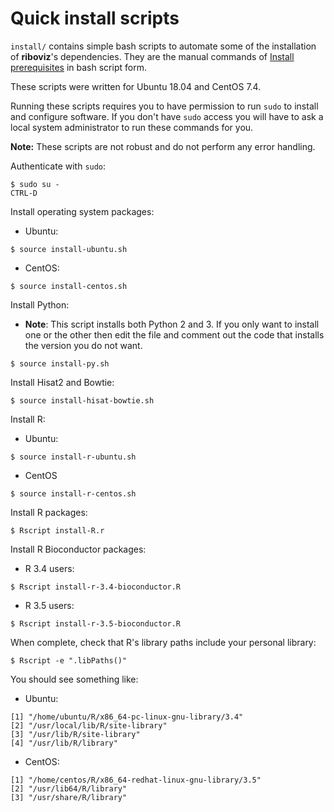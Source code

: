 # Quick install scripts

`install/` contains simple bash scripts to automate some of the installation of **riboviz**'s dependencies. They are the manual commands of [Install prerequisites](./install.md) in bash script form.

These scripts were written for Ubuntu 18.04 and CentOS 7.4.

Running these scripts requires you to have permission to run `sudo` to install and configure software. If you don't have `sudo` access you will have to ask a local system administrator to run these commands for you.

**Note:** These scripts are not robust and do not perform any error handling.

Authenticate with `sudo`:

```console
$ sudo su -
CTRL-D
```

Install operating system packages:

* Ubuntu:

```console
$ source install-ubuntu.sh
```

* CentOS:

```console
$ source install-centos.sh
```

Install Python:

* **Note**: This script installs both Python 2 and 3. If you only want to install one or the other then edit the file and comment out the code that installs the version you do not want.

```console
$ source install-py.sh
```

Install Hisat2 and Bowtie:

```console
$ source install-hisat-bowtie.sh
```

Install R:

* Ubuntu:

```console
$ source install-r-ubuntu.sh
```

* CentOS

```console
$ source install-r-centos.sh
```

Install R packages:

```console
$ Rscript install-R.r
```

Install R Bioconductor packages:

* R 3.4 users:

```console
$ Rscript install-r-3.4-bioconductor.R
```

* R 3.5 users:

```console
$ Rscript install-r-3.5-bioconductor.R
```

When complete, check that R's library paths include your personal library:

```console
$ Rscript -e ".libPaths()"
```

You should see something like:

* Ubuntu:

```
[1] "/home/ubuntu/R/x86_64-pc-linux-gnu-library/3.4"
[2] "/usr/local/lib/R/site-library"                 
[3] "/usr/lib/R/site-library"                       
[4] "/usr/lib/R/library"     
```

* CentOS:

```
[1] "/home/centos/R/x86_64-redhat-linux-gnu-library/3.5"
[2] "/usr/lib64/R/library"                              
[3] "/usr/share/R/library"  
```
